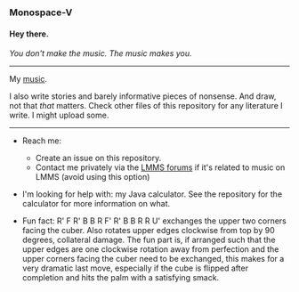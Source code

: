### Monospace-V
#### Hey there.

_You don't make the music. The music makes you._

****

My [music](https://lmms.io/forum/viewtopic.php?t=35299).

I also write stories and barely informative pieces of nonsense.
And draw, not that _that_ matters.
Check other files of this repository for any literature I write. I might upload some.

****

- Reach me:
  - Create an issue on this repository.
  - Contact me privately via the [LMMS forums](https://lmms.io/forum/memberlist.php?mode=viewprofile&u=9181) if it's related to music on LMMS (avoid using this option)

- I'm looking for help with: my Java calculator. See the repository for the calculator for more information on what.

- Fun fact: R' F R' B B R F' R' B B R R U' exchanges the upper two corners facing the cuber. Also rotates upper edges clockwise from top by 90 degrees, collateral damage. The fun part is, if arranged such that the upper edges are one clockwise rotation away from perfection and the upper corners facing the cuber need to be exchanged, this makes for a very dramatic last move, especially if the cube is flipped after completion and hits the palm with a satisfying smack.




<!--
**Monospace-V/Monospace-V** is a ✨ _special_ ✨ repository because its `README.md` (this file) appears on your GitHub profile.

Here are some ideas to get you started:

- 🔭 I’m currently working on ...
- 🌱 I’m currently learning ...
- 👯 I’m looking to collaborate on ...
- 🤔 I’m looking for help with ...
- 💬 Ask me about ...
- 📫 How to reach me: ...
- 😄 Pronouns: ...
- ⚡ Fun fact: ...
-->
